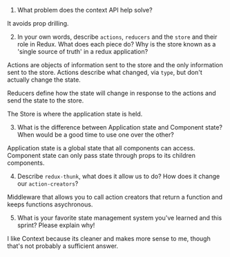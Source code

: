 1. What problem does the context API help solve?

  It avoids prop drilling.

2. In your own words, describe `actions`, `reducers` and the `store` and their role in Redux. What does each piece do? Why is the store known as a 'single source of truth' in a redux application?

  Actions are objects of information sent to the store and the only information sent to the store. Actions describe what changed, via `type`, but don't actually change the state.

  Reducers define how the state will change in response to the actions and send the state to the store.

  The Store is where the application state is held.

3. What is the difference between Application state and Component state? When would be a good time to use one over the other?

  Application state is a global state that all components can access. Component state can only pass state through props to its children components.

4. Describe `redux-thunk`, what does it allow us to do? How does it change our `action-creators`?

  Middleware that allows you to call action creators that return a function and keeps functions asychronous.

5. What is your favorite state management system you've learned and this sprint? Please explain why!

  I like Context because its cleaner and makes more sense to me, though that's not probably a sufficient answer.